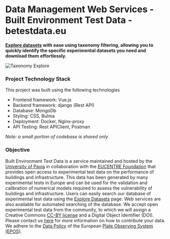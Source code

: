 # Data Management Web Services - Built Environment Test Data - betestdata.eu

**[Explore datasets](https://www.betestdata.eu/explore) with ease using taxonomy filtering, allowing you to quickly identify the specific experimental datasets you need and download them effortlessly.**

![Taxonomy Explore](./media/taxonomySearch.gif)

### Project Technology Stack
This project was built using the following technologies

- Frontend framework: Vue.js
- Backend framework: django (Rest API)
- Database: MongoDb
- Styling: CSS, Bulma
- Deployment: Docker, Nginx-proxy
- API Testing: Rest APIClient, Postman

*Note: a small portion of codebase is shared only*


### Objective
Built Environment Test Data is a service maintained and hosted by the [University of Pavia](https://web-en.unipv.it/) in collaboration with the [EUCENTRE Foundation](https://www.eucentre.it/) that provides open access to experimental test data on the performance of buildings and infrastructure. This data has been generated by many experimental tests in Europe and can be used for the validation and calibration of numerical models required to assess the vulnerability of buildings and infrastructure. Users can easily search our database of experimental test data using the [Explore Datasets](https://www.betestdata.eu/explore) page. Web services are also available for automated searching of the database. We accept open experimental test data from the community, to which we will assign a Creative Commons [CC-BY license](https://creativecommons.org/licenses/by/4.0/) and a Digital Object Identifier (DOI). Please contact us [here](https://www.betestdata.eu/contact) for more information on how to contribute your data. We adhere to the [Data Policy](https://www.epos-eu.org/sites/default/files/2020-12/EPOS%20DATA%20POLICY_July2018.pdf) of the European [Plate Observing System (EPOS)](https://www.epos-eu.org/).
